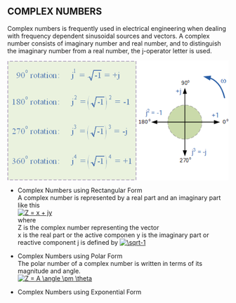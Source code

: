 ## COMPLEX NUMBERS

Complex numbers is frequently used in electrical engineering when dealing with frequency dependent sinusoidal sources and vectors. 
A complex number consists of imaginary number and real number, and to distinguish the imaginary number from a real number, the j-operator letter is used.




<img src="https://github.com/whentea/images/blob/master/vector_rotation.gif" align="center" width="600">



* Complex Numbers using Rectangular Form  
A complex number is represented by a real part and an imaginary part like this  
<a href="https://www.codecogs.com/eqnedit.php?latex=Z&space;=&space;x&space;&plus;&space;jy" target="_blank"><img src="https://latex.codecogs.com/gif.latex?Z&space;=&space;x&space;&plus;&space;jy" title="Z = x + jy" /></a>  
where  
Z is the complex number representing the vector  
x is the real part or the active componen
y is the imaginary part or reactive component
j is defined by <a href="https://www.codecogs.com/eqnedit.php?latex=\sqrt-1" target="_blank"><img src="https://latex.codecogs.com/gif.latex?\sqrt-1" title="\sqrt-1" /></a>

* Complex Numbers using Polar Form  
The polar number of a complex number is written in terms of its magnitude and angle.  
<a href="https://www.codecogs.com/eqnedit.php?latex=Z&space;=&space;A&space;\angle&space;\pm&space;\theta" target="_blank"><img src="https://latex.codecogs.com/gif.latex?Z&space;=&space;A&space;\angle&space;\pm&space;\theta" title="Z = A \angle \pm \theta" /></a>  


* Complex Numbers using Exponential Form